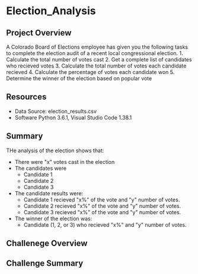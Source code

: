 # Election_Analysis

## Project Overview
A Colorado Board of Elections employee has given you the following tasks to complete the election audit of a recent local congressional election.
    1. Calculate the total number of votes cast
    2. Get a complete list of candidates who recieved votes
    3. Calculate the total number of votes each candidate recieved
    4. Calculate the percentage of votes each candidate won
    5. Determine the winner of the election based on popular vote
## Resources 
* Data Source: election_results.csv
* Software Python 3.6.1, Visual Studio Code 1.38.1
## Summary
THe analysis of the election shows that:

  * There were "x" votes cast in the election
  * The candidates were
    *  Candidate 1
    *  Candidate 2
    *  Candidate 3
  * The candidate results were:
    *  Candidate 1 recieved "x%" of the vote and "y" number of votes.
    *  Candidate 2 recieved "x%" of the vote and "y" number of votes.
    *  Candidate 3 recieved "x%" of the vote and "y" number of votes.
  * The winner of the election was:
    *  Candidate (1, 2, or 3) who recieved "x%" and "y" number of votes.
## Challenege Overview
## Challenge Summary
